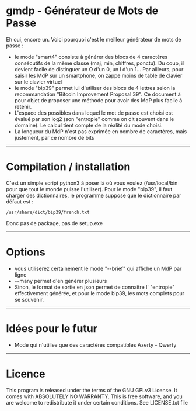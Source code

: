 # gmdp - Générateur de Mots de Passe
Eh oui, encore un. Voici pourquoi c'est le meilleur générateur de mots de passe :

- le mode "smart4" consiste à générer des blocs de 4 caractères consécutifs de la même classe (maj, min, chiffres, ponctu). Du coup, il devient facile de distinguer un O d'un 0, un l d'un 1... Par ailleurs, pour saisir les MdP sur un smartphone, on zappe moins de table de clavier sur le clavier virtuel
- le mode "bip39" permet lui d'utiliser des blocs de 4 lettres selon la recommandation "Bitcoin Improvement Proposal 39". Ce document à pour objet de proposer une méthode pour avoir des MdP plus facile à retenir.
- L'espace des possibles dans lequel le mot de passe est choisi est évalué par son log2 (son "entropie" comme on dit souvent dans le domaine). Le calcul tient compte de la réalité du mode choisi.
- La longueur du MdP n'est pas exprimée en nombre de caractères, mais justement, par ce nombre de bits



-----------------------
# Compilation / installation
C'est un simple script python3 à poser là où vous voulez (/usr/local/bin pour que tout le monde puisse l'utiliser).
Pour le mode "bip39", il faut charger des dictionnaires, le programme suppose que le dictionnaire par défaut est :
```
/usr/share/dict/bip39/french.txt
```
Donc pas de package, pas de setup.exe

-----------------------
# Options
- vous utiliserez certainement le mode "--brief" qui affiche un MdP par ligne
- --many permet d'en générer plusieurs
- Sinon, le format de sortie en json permet de connaitre l' "entropie" effectivement générée, et pour le mode bip39, les mots complets pour se souvenir.
 

-----------------------
# Idées pour le futur
- Mode qui n'utilise que des caractères compatibles Azerty - Qwerty

-----------------------
# Licence
This program is released under the terms of the GNU GPLv3 License.
It comes with ABSOLUTELY NO WARRANTY.
This is free software, and you are welcome to redistribute it under certain conditions.
See LICENSE.txt file

